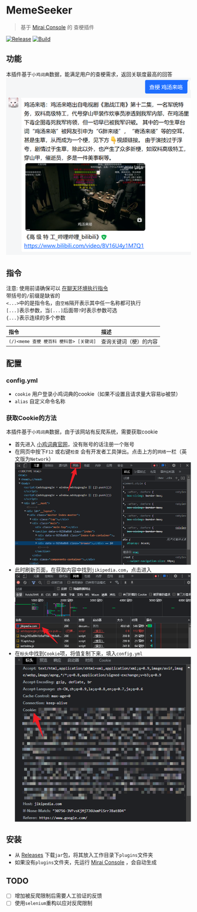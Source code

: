 # MemeSeeker

> 基于 [Mirai Console](https://github.com/mamoe/mirai-console) 的 查梗插件

[![Release](https://img.shields.io/github/v/release/Echoosx/MemeSeeker)](https://github.com/Echoosx/MemeSeeker/releases)
[![Build](https://github.com/Echoosx/MemeSeeker/workflows/Gradle%20CI/badge.svg?branch=master)](https://github.com/Echoosx/MemeSeeker/actions/workflows/Gradle%20CI.yml)
## 功能
本插件基于`小鸡词典`数据，能满足用户的查梗需求，返回关联度最高的回答
![img.png](img.png)

## 指令
注意: 使用前请确保可以 [在聊天环境执行指令](https://github.com/project-mirai/chat-command)  
带括号的`/`前缀是缺省的  
`<...>`中的是指令名，由`空格`隔开表示其中任一名称都可执行  
`[...]`表示参数，当`[...]`后面带`?`时表示参数可选  
`{...}`表示连续的多个参数


| 指令                           | 描述          |
|:-----------------------------|:------------|
| `(/)<meme 查梗 梗百科 梗科普> [关键词]` | 查询关键词（梗）的内容 |

## 配置
### config.yml
- `cookie` 用户登录小鸡词典的cookie（如果不设置且请求量大容易ip被禁）
- `alias` 自定义命令名称

### 获取Cookie的方法
本插件基于`小鸡词典`数据，由于该网站有反爬系统，需要获取cookie

- 首先进入 [小鸡词典官网](https://jikipedia.com)，没有账号的话注册一个账号
- 在网页中按下`F12` 或右键`检查` 会有开发者工具弹出。点击上方的`网络`一栏（英文版为`Network`）![img.png](static/1.png)
- 此时刷新页面，在获取内容中找到`jikipedia.com`，点击进入![img.png](static/2.png)
- 在`标头`中找到`Cookie`项，将值复制下来，填入`config.yml`
![img.png](static/3.png)

## 安装
- 从 [Releases](https://github.com/Echoosx/MemeSeeker/releases) 下载`jar`包，将其放入工作目录下`plugins`文件夹
- 如果没有`plugins`文件夹，先运行 [Mirai Console](https://github.com/mamoe/mirai-console) ，会自动生成

## TODO
- [ ] 增加被反爬限制后需要人工验证的反馈
- [ ] 使用`selenium`重构以应对反爬限制